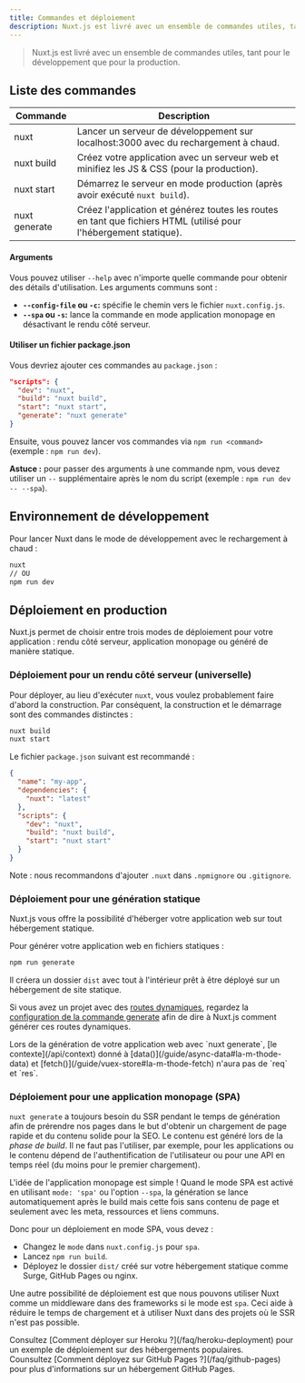 ```yaml
---
title: Commandes et déploiement
description: Nuxt.js est livré avec un ensemble de commandes utiles, tant pour le développement que pour la production.
---
```


> Nuxt.js est livré avec un ensemble de commandes utiles, tant pour le développement que pour la production.

## Liste des commandes

| Commande      | Description                                                                                                       |
|---------------|-------------------------------------------------------------------------------------------------------------------|
| nuxt          | Lancer un serveur de développement sur localhost:3000 avec du rechargement à chaud.                               |
| nuxt build    | Créez votre application avec un serveur web et minifiez les JS & CSS (pour la production).                        |
| nuxt start    | Démarrez le serveur en mode production (après avoir exécuté `nuxt build`).                                        |
| nuxt generate | Créez l'application et générez toutes les routes en tant que fichiers HTML (utilisé pour l'hébergement statique). |

#### Arguments

Vous pouvez utiliser `--help` avec n'importe quelle commande pour obtenir des détails d'utilisation. Les arguments communs sont :

- **`--config-file` ou `-c`:** spécifie le chemin vers le fichier `nuxt.config.js`.
- **`--spa` ou `-s`:** lance la commande en mode application monopage en désactivant le rendu côté serveur.

#### Utiliser un fichier package.json

Vous devriez ajouter ces commandes au `package.json` :

```json
"scripts": {
  "dev": "nuxt",
  "build": "nuxt build",
  "start": "nuxt start",
  "generate": "nuxt generate"
}
```

Ensuite, vous pouvez lancer vos commandes via `npm run <command>` (exemple : `npm run dev`).

<p class="Alert Alert--nuxt-green"><b>Astuce :</b> pour passer des arguments à une commande npm, vous devez utiliser un <code>--</code> supplémentaire après le nom du script (exemple : <code>npm run dev -- --spa</code>).</p>

## Environnement de développement

Pour lancer Nuxt dans le mode de développement avec le rechargement à chaud :

```bash
nuxt
// OU
npm run dev
```

## Déploiement en production

Nuxt.js permet de choisir entre trois modes de déploiement pour votre application : rendu côté serveur, application monopage ou généré de manière statique.

### Déploiement pour un rendu côté serveur (universelle)

Pour déployer, au lieu d'exécuter `nuxt`, vous voulez probablement faire d'abord la construction. Par conséquent, la construction et le démarrage sont des commandes distinctes :

```bash
nuxt build
nuxt start
```

Le fichier `package.json` suivant est recommandé :

```json
{
  "name": "my-app",
  "dependencies": {
    "nuxt": "latest"
  },
  "scripts": {
    "dev": "nuxt",
    "build": "nuxt build",
    "start": "nuxt start"
  }
}
```

Note : nous recommandons d'ajouter `.nuxt` dans `.npmignore` ou `.gitignore`.

### Déploiement pour une génération statique

Nuxt.js vous offre la possibilité d'héberger votre application web sur tout hébergement statique.

Pour générer votre application web en fichiers statiques :

```bash
npm run generate
```

Il créera un dossier `dist` avec tout à l'intérieur prêt à être déployé sur un hébergement de site statique.

Si vous avez un projet avec des [routes dynamiques](/guide/routing#dynamic-routes), regardez la [configuration de la commande generate](/api/configuration-generate) afin de dire à Nuxt.js comment générer ces routes dynamiques.

<div class="Alert">Lors de la génération de votre application web avec `nuxt generate`, [le contexte](/api/context) donné à [data()](/guide/async-data#la-m-thode-data) et [fetch()](/guide/vuex-store#la-m-thode-fetch) n'aura pas de `req` et `res`.</div>

### Déploiement pour une application monopage (SPA)

`nuxt generate` a toujours besoin du SSR pendant le temps de génération afin de prérendre nos pages dans le but d'obtenir un chargement de page rapide et du contenu solide pour la SEO. Le contenu est généré lors de la *phase de build*. Il ne faut pas l'utiliser, par exemple, pour les applications ou le contenu dépend de l'authentification de l'utilisateur ou pour une API en temps réel (du moins pour le premier chargement).

L'idée de l'application monopage est simple ! Quand le mode SPA est activé en utilisant `mode: 'spa'` ou l'option `--spa`, la génération se lance automatiquement après le build mais cette fois sans contenu de page et seulement avec les meta, ressources et liens communs.

Donc pour un déploiement en mode SPA, vous devez :

- Changez le `mode` dans `nuxt.config.js` pour `spa`.
- Lancez `npm run build`.
- Déployez le dossier `dist/` créé sur votre hébergement statique comme Surge, GitHub Pages ou nginx.

Une autre possibilité de déploiement est que nous pouvons utiliser Nuxt comme un middleware dans des frameworks si le mode est `spa`. Ceci aide à réduire le temps de chargement et à utiliser Nuxt dans des projets où le SSR n'est pas possible.

<div class="Alert">Consultez [Comment déployer sur Heroku ?](/faq/heroku-deployment) pour un exemple de déploiement sur des hébergements populaires.</div>

<div class="Alert">Counsultez [Comment déployez sur GitHub Pages ?](/faq/github-pages) pour plus d'informations sur un hébergement GitHub Pages.</div>
